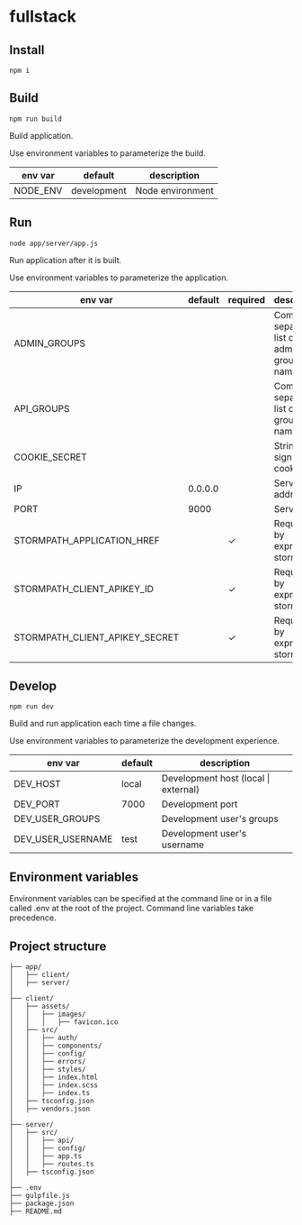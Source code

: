 # fullstack



## Install

`npm i`



## Build

`npm run build`

Build application.

Use environment variables to parameterize the build.

env var  | default     | description
-------- | ----------- | ----------------
NODE_ENV | development | Node environment



## Run

`node app/server/app.js`

Run application after it is built.

Use environment variables to parameterize the application.

env var                        | default | required | description
------------------------------ | ------- | -------- | -----------------------------------------
ADMIN_GROUPS                   |         |          | Comma-separated list of admin group names
API_GROUPS                     |         |          | Comma-separated list of API group names
COOKIE_SECRET                  |         |          | String for signing cookies
IP                             | 0.0.0.0 |          | Server ip address
PORT                           | 9000    |          | Server port
STORMPATH_APPLICATION_HREF     |         | ✓        | Required by express-stormpath
STORMPATH_CLIENT_APIKEY_ID     |         | ✓        | Required by express-stormpath
STORMPATH_CLIENT_APIKEY_SECRET |         | ✓        | Required by express-stormpath



## Develop

`npm run dev`

Build and run application each time a file changes.

Use environment variables to parameterize the development experience.

env var           | default | description
----------------- | ------- | -----------------------------------------
DEV_HOST          | local   | Development host (local &#124; external)
DEV_PORT          | 7000    | Development port
DEV_USER_GROUPS   |         | Development user's groups
DEV_USER_USERNAME | test    | Development user's username



## Environment variables

Environment variables can be specified at the command line or in a file called
.env at the root of the project. Command line variables take precedence.



## Project structure

```
├── app/
│   ├── client/
│   ├── server/
│
├── client/
│   ├── assets/
│   │   ├── images/
│   │   │   ├── favicon.ico
│   ├── src/
│   │   ├── auth/
│   │   ├── components/
│   │   ├── config/
│   │   ├── errors/
│   │   ├── styles/
│   │   ├── index.html
│   │   ├── index.scss
│   │   ├── index.ts
│   ├── tsconfig.json
│   ├── vendors.json
│
├── server/
│   ├── src/
│   │   ├── api/
│   │   ├── config/
│   │   ├── app.ts
│   │   ├── routes.ts
│   ├── tsconfig.json
│
├── .env
├── gulpfile.js
├── package.json
├── README.md

```
